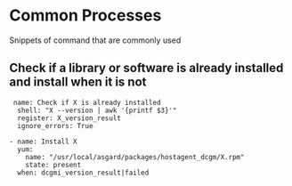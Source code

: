 # Common Processes

Snippets of command that are commonly used

## Check if a library or software is already installed and install when it is not

```
 name: Check if X is already installed
  shell: "X --version | awk '{printf $3}'"
  register: X_version_result
  ignore_errors: True

- name: Install X
  yum:
    name: "/usr/local/asgard/packages/hostagent_dcgm/X.rpm"
    state: present
  when: dcgmi_version_result|failed
```

